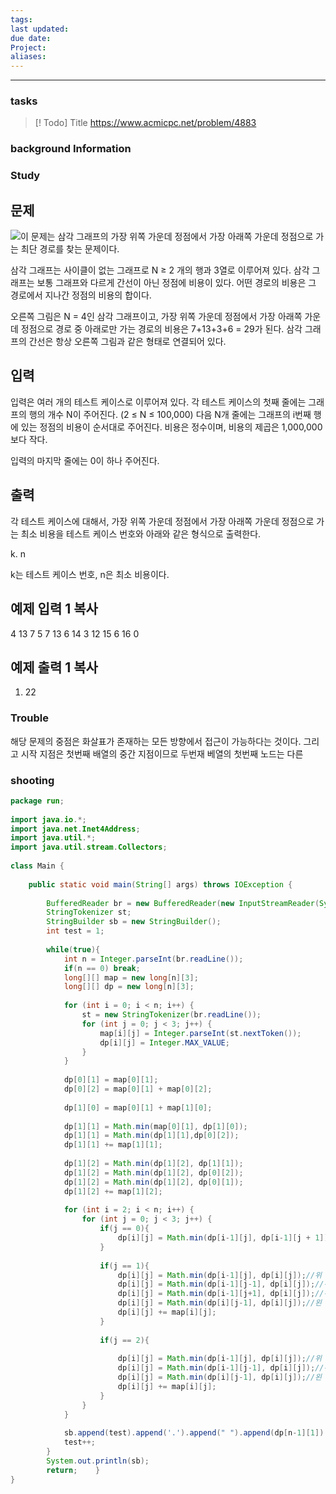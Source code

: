 ```yaml
---
tags: 
last updated: 
due date: 
Project: 
aliases:
---
```

--- 
### tasks

> [! Todo] Title
> https://www.acmicpc.net/problem/4883

### background Information



### Study
## 문제

![](https://www.acmicpc.net/upload/images/trigraph.png)이 문제는 삼각 그래프의 가장 위쪽 가운데 정점에서 가장 아래쪽 가운데 정점으로 가는 최단 경로를 찾는 문제이다.

삼각 그래프는 사이클이 없는 그래프로 N ≥ 2 개의 행과 3열로 이루어져 있다. 삼각 그래프는 보통 그래프와 다르게 간선이 아닌 정점에 비용이 있다. 어떤 경로의 비용은 그 경로에서 지나간 정점의 비용의 합이다.

오른쪽 그림은 N = 4인 삼각 그래프이고, 가장 위쪽 가운데 정점에서 가장 아래쪽 가운데 정점으로 경로 중 아래로만 가는 경로의 비용은 7+13+3+6 = 29가 된다. 삼각 그래프의 간선은 항상 오른쪽 그림과 같은 형태로 연결되어 있다.

## 입력

입력은 여러 개의 테스트 케이스로 이루어져 있다. 각 테스트 케이스의 첫째 줄에는 그래프의 행의 개수 N이 주어진다. (2 ≤ N ≤ 100,000) 다음 N개 줄에는 그래프의 i번째 행에 있는 정점의 비용이 순서대로 주어진다. 비용은 정수이며, 비용의 제곱은 1,000,000보다 작다.

입력의 마지막 줄에는 0이 하나 주어진다.

## 출력

각 테스트 케이스에 대해서, 가장 위쪽 가운데 정점에서 가장 아래쪽 가운데 정점으로 가는 최소 비용을 테스트 케이스 번호와 아래와 같은 형식으로 출력한다.

k. n

k는 테스트 케이스 번호, n은 최소 비용이다.

## 예제 입력 1 복사

4
13 7 5
7 13 6
14 3 12
15 6 16
0

## 예제 출력 1 복사

1. 22


### Trouble

해당 문제의 중점은 화살표가 존재하는 모든 방향에서 접근이 가능하다는 것이다. 그리고 시작 지점은 첫번째 배열의 중간 지점이므로 두번재 베열의 첫번째 노드는 다른 
### shooting
```java
package run;  
  
import java.io.*;  
import java.net.Inet4Address;  
import java.util.*;  
import java.util.stream.Collectors;  
  
class Main {  
  
    public static void main(String[] args) throws IOException {  
  
        BufferedReader br = new BufferedReader(new InputStreamReader(System.in));  
        StringTokenizer st;  
        StringBuilder sb = new StringBuilder();  
        int test = 1;  
  
        while(true){  
            int n = Integer.parseInt(br.readLine());  
            if(n == 0) break;  
            long[][] map = new long[n][3];  
            long[][] dp = new long[n][3];  
  
            for (int i = 0; i < n; i++) {  
                st = new StringTokenizer(br.readLine());  
                for (int j = 0; j < 3; j++) {  
                    map[i][j] = Integer.parseInt(st.nextToken());  
                    dp[i][j] = Integer.MAX_VALUE;  
                }  
            }  
  
            dp[0][1] = map[0][1];  
            dp[0][2] = map[0][1] + map[0][2];  
  
            dp[1][0] = map[0][1] + map[1][0];  
  
            dp[1][1] = Math.min(map[0][1], dp[1][0]);  
            dp[1][1] = Math.min(dp[1][1],dp[0][2]);  
            dp[1][1] += map[1][1];  
  
            dp[1][2] = Math.min(dp[1][2], dp[1][1]);  
            dp[1][2] = Math.min(dp[1][2], dp[0][2]);  
            dp[1][2] = Math.min(dp[1][2], dp[0][1]);  
            dp[1][2] += map[1][2];  
  
            for (int i = 2; i < n; i++) {  
                for (int j = 0; j < 3; j++) {  
                    if(j == 0){  
                        dp[i][j] = Math.min(dp[i-1][j], dp[i-1][j + 1]) + map[i][j];  
                    }  
  
                    if(j == 1){  
                        dp[i][j] = Math.min(dp[i-1][j], dp[i][j]);//위  
                        dp[i][j] = Math.min(dp[i-1][j-1], dp[i][j]);//위왼  
                        dp[i][j] = Math.min(dp[i-1][j+1], dp[i][j]);//위오  
                        dp[i][j] = Math.min(dp[i][j-1], dp[i][j]);//왼  
                        dp[i][j] += map[i][j];  
                    }  
  
                    if(j == 2){  
  
                        dp[i][j] = Math.min(dp[i-1][j], dp[i][j]);//위  
                        dp[i][j] = Math.min(dp[i-1][j-1], dp[i][j]);//위왼  
                        dp[i][j] = Math.min(dp[i][j-1], dp[i][j]);//왼  
                        dp[i][j] += map[i][j];  
                    }  
                }  
            }  
  
            sb.append(test).append('.').append(" ").append(dp[n-1][1]).append("\n");  
            test++;  
        }  
        System.out.println(sb);  
        return;    }  
}
```